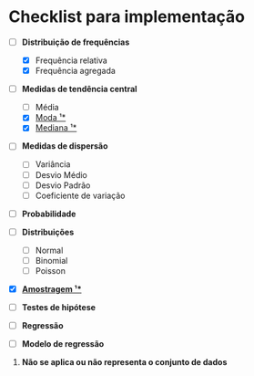 # Checklist para implementação

- [ ] **Distribuição de frequências**
    - [x] Frequência relativa
    - [x] Frequência agregada

- [ ] **Medidas de tendência central**
    - [ ] Média
    - [x] [Moda ¹*](#footer-1)
    - [x] [Mediana ¹*](#footer-1)

- [ ] **Medidas de dispersão**
    - [ ] Variância
    - [ ] Desvio Médio
    - [ ] Desvio Padrão
    - [ ] Coeficiente de variação

- [ ] **Probabilidade**

- [ ] **Distribuições**
    - [ ] Normal
    - [ ] Binomial
    - [ ] Poisson

- [x] **[Amostragem ¹*](#footer-1)**
- [ ] **Testes de hipótese**
- [ ] **Regressão**
- [ ] **Modelo de regressão**

1. **Não se aplica ou não representa o conjunto de dados** <a name="footer-1"></a>